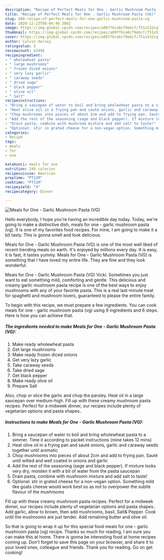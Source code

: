 ```yaml
---
description: "Recipe of Perfect Meals for One - Garlic Mushroom Pasta (VG)"
title: "Recipe of Perfect Meals for One - Garlic Mushroom Pasta (VG)"
slug: 688-recipe-of-perfect-meals-for-one-garlic-mushroom-pasta-vg
date: 2020-12-23T08:04:49.386Z
image: https://img-global.cpcdn.com/recipes/a897f6ca6cf9ebcf/751x532cq70/meals-for-one-garlic-mushroom-pasta-vg-recipe-main-photo.jpg
thumbnail: https://img-global.cpcdn.com/recipes/a897f6ca6cf9ebcf/751x532cq70/meals-for-one-garlic-mushroom-pasta-vg-recipe-main-photo.jpg
cover: https://img-global.cpcdn.com/recipes/a897f6ca6cf9ebcf/751x532cq70/meals-for-one-garlic-mushroom-pasta-vg-recipe-main-photo.jpg
author: Calvin Harvey
ratingvalue: 5
reviewcount: 43498
recipeingredient:
- " wholewheat pasta"
- " large mushrooms"
- " frozen diced onions"
- " very lazy garlic"
- " caraway seeds"
- " dried sage"
- " black pepper"
- " olive oil"
- " Salt"
recipeinstructions:
- "Bring a saucepan of water to boil and bring wholewheat pasta to a simmer. Time it according to packet instructions (mine takes 12 mins)"
- "Heat olive oil in a frying pan and sauté onions, garlic and caraway seeds together until aromatic"
- "Chop mushrooms into pieces of about 2cm and add to frying pan. Sauté until wilted and well coated in onions and garlic"
- "Add the rest of the seasoning (sage and black pepper). If mixture looks very dry, moisten it with a bit of water from the pasta saucepan"
- "Drain pasta, combine with mushroom mixture and add salt to taste!"
- "Optional: stir in grated cheese for a non-vegan option. Something mild like goats cheese would work best so as not to overpower the subtle flavour of the mushrooms"
categories:
- Recipe
tags:
- meals
- for
- one

katakunci: meals for one 
nutrition: 249 calories
recipecuisine: American
preptime: "PT12M"
cooktime: "PT31M"
recipeyield: "4"
recipecategory: Dinner

---
```



![Meals for One - Garlic Mushroom Pasta (VG)](https://img-global.cpcdn.com/recipes/a897f6ca6cf9ebcf/751x532cq70/meals-for-one-garlic-mushroom-pasta-vg-recipe-main-photo.jpg)

Hello everybody, I hope you're having an incredible day today. Today, we're going to make a distinctive dish, meals for one - garlic mushroom pasta (vg). It is one of my favorites food recipes. For mine, I am going to make it a bit tasty. This is gonna smell and look delicious.

Meals for One - Garlic Mushroom Pasta (VG) is one of the most well liked of recent trending meals on earth. It's enjoyed by millions every day. It is easy, it is fast, it tastes yummy. Meals for One - Garlic Mushroom Pasta (VG) is something that I have loved my entire life. They are fine and they look wonderful.

Meals for One - Garlic Mushroom Pasta (VG) Vicki. Sometimes you just want to eat something mild, comforting and gentle. This delicious and creamy garlic mushroom pasta recipe is one of the best ways to enjoy mushrooms with any of your favorite pasta. This is a real last-minute treat for spaghetti and mushroom lovers, guaranteed to please the entire family.


To begin with this recipe, we must prepare a few ingredients. You can cook meals for one - garlic mushroom pasta (vg) using 9 ingredients and 6 steps. Here is how you can achieve that.

<!--inarticleads1-->

##### The ingredients needed to make Meals for One - Garlic Mushroom Pasta (VG):

1. Make ready  wholewheat pasta
1. Get  large mushrooms
1. Make ready  frozen diced onions
1. Get  very lazy garlic
1. Take  caraway seeds
1. Take  dried sage
1. Get  black pepper
1. Make ready  olive oil
1. Prepare  Salt


Also, chop or slice the garlic and chop the parsley. Heat oil in a large saucepan over medium-high. Fill up with these creamy mushroom pasta recipes. Perfect for a midweek dinner, our recipes include plenty of vegetarian options and pasta shapes.. 

<!--inarticleads2-->

##### Instructions to make Meals for One - Garlic Mushroom Pasta (VG):

1. Bring a saucepan of water to boil and bring wholewheat pasta to a simmer. Time it according to packet instructions (mine takes 12 mins)
1. Heat olive oil in a frying pan and sauté onions, garlic and caraway seeds together until aromatic
1. Chop mushrooms into pieces of about 2cm and add to frying pan. Sauté until wilted and well coated in onions and garlic
1. Add the rest of the seasoning (sage and black pepper). If mixture looks very dry, moisten it with a bit of water from the pasta saucepan
1. Drain pasta, combine with mushroom mixture and add salt to taste!
1. Optional: stir in grated cheese for a non-vegan option. Something mild like goats cheese would work best so as not to overpower the subtle flavour of the mushrooms


Fill up with these creamy mushroom pasta recipes. Perfect for a midweek dinner, our recipes include plenty of vegetarian options and pasta shapes.. Add garlic, allow to brown, then add mushrooms, basil, Salt&amp; Pepper. Cook until the mushrooms are just tender. Add remaining butter and olive oil. 

So that is going to wrap it up for this special food meals for one - garlic mushroom pasta (vg) recipe. Thanks so much for reading. I am sure you can make this at home. There is gonna be interesting food at home recipes coming up. Don't forget to save this page on your browser, and share it to your loved ones, colleague and friends. Thank you for reading. Go on get cooking!
